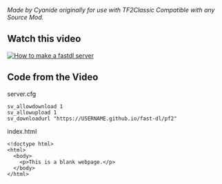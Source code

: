 *Made by Cyanide originally for use with TF2Classic
Compatible with any Source Mod.*

## Watch this video

[![How to make a fastdl server](https://img.youtube.com/vi/CcismZ0uZ1A/0.jpg)](https://www.youtube.com/watch?v=CcismZ0uZ1A)


## Code from the Video

server.cfg
```
sv_allowdownload 1 
sv_allowupload 1
sv_downloadurl "https://USERNAME.github.io/fast-dl/pf2"
```

index.html
```
<!doctype html>
<html>
  <body>
    <p>This is a blank webpage.</p>
  </body>
</html>
```